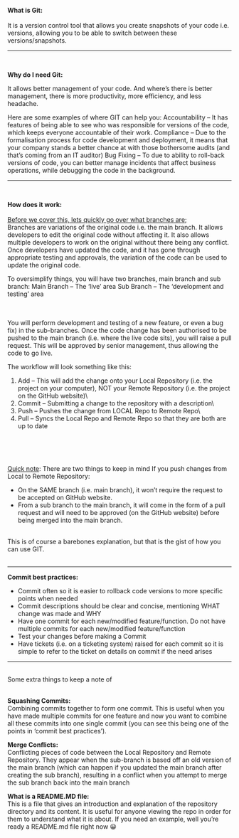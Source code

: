 **What is Git:**\
<br>
It is a version control tool that allows you create snapshots of your code i.e. versions, allowing you to be able to switch between these versions/snapshots.

---
<br>

**Why do I need Git:**


It allows better management of your code. And where’s there is better management, there is more productivity, more efficiency, and less headache.

Here are some examples of where GIT can help you:
Accountability – It has features of being able to see who was responsible for versions of the code, which keeps everyone accountable of their work. 
Compliance – Due to the formalisation process for code development and deployment, it means that your company stands a better chance at with those bothersome audits (and that’s coming from an IT auditor)
Bug Fixing – To due to ability to roll-back versions of code, you can better manage incidents that affect business operations, while debugging the code in the background.


---
<br>

**How does it work:**\
<br>
<u>Before we cover this, lets quickly go over what branches are;</u>\
Branches are variations of the original code i.e. the main branch. It allows developers to edit the original code without affecting it. It also allows multiple developers to work on the original without there being any conflict. Once developers have updated the code, and it has gone through appropriate testing and approvals, the variation of the code can be used to update the original code.


To oversimplify things, you will have two branches, main branch and sub branch:
Main Branch – The ‘live’ area
Sub Branch – The ‘development and testing’ area

<br>
<br>
You will perform development and testing of a new feature, or even a bug fix) in the sub-branches. Once the code change has been authorised to be pushed to the main branch (i.e. where the live code sits), you will raise a pull request. This will be approved by senior management, thus allowing the code to go live.

<br>

The workflow will look something like this:


1) Add – This will add the change onto your Local Repository (i.e. the project on your computer), NOT your Remote Repository (i.e. the project on the GitHub website)\
2) Commit – Submitting a change to the repository with a description\
3) Push – Pushes the change from LOCAL Repo to Remote Repo\
4) Pull – Syncs the Local Repo and Remote Repo so that they are both are up to date
<br>
<br>
<br>

<u>Quick note</u>: There are two things to keep in mind If you push changes from Local to Remote Repository:
-	On the SAME branch (i.e. main branch), it won’t require the request to be accepted on GitHub website.
-	From a sub branch to the main branch, it will come in the form of a pull request and will need to be approved (on the GitHub website) before being merged into the main branch.

<br>
This is of course a barebones explanation, but that is the gist of how you can use GIT.
<br>
<br>

---
**Commit best practices:**
-	Commit often so it is easier to rollback code versions to more specific points when needed
-	Commit descriptions should be clear and concise, mentioning WHAT change was made and WHY
-	Have one commit for each new/modified feature/function. Do not have multiple commits for each new/modified feature/function
-	Test your changes before making a Commit
-	Have tickets (i.e. on a ticketing system) raised for each commit so it is simple to refer to the ticket on details on commit if the need arises

---
<br>
Some extra things to keep a note of
<br>
<br>

**Squashing Commits:**\
Combining commits together to form one commit. This is useful when you have made multiple commits for one feature and now you want to combine all these commits into one single commit (you can see this being one of the points in ‘commit best practices’).

**Merge Conflicts:**\
Conflicting pieces of code between the Local Repository and Remote Repository. They appear when the sub-branch is based off an old version of the main branch (which can happen if you updated the main branch after creating the sub branch), resulting in a conflict when you attempt to merge the sub branch back into the main branch


**What is a README.MD file:**\
This is a file that gives an introduction and explanation of the repository directory and its content. It is useful for anyone viewing the repo in order for them to understand what it is about. If you need an example, well you’re ready a README.md file right now 😀






